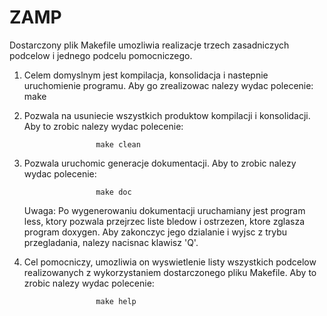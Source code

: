 # ZAMP 

Dostarczony plik Makefile umozliwia realizacje trzech 
zasadniczych podcelow i jednego podcelu pomocniczego.

 1. Celem domyslnym jest kompilacja, konsolidacja i nastepnie
    uruchomienie programu. Aby go zrealizowac nalezy wydac
    polecenie:
                        make

 2. Pozwala na usuniecie wszystkich produktow kompilacji i konsolidacji.
    Aby to zrobic nalezy wydac polecenie:

                        make clean

 3. Pozwala uruchomic generacje dokumentacji.
    Aby to zrobic nalezy wydac polecenie:

                        make doc

    Uwaga: Po wygenerowaniu dokumentacji uruchamiany jest program less,
           ktory pozwala przejrzec liste bledow i ostrzezen, ktore
           zglasza program doxygen. Aby zakonczyc jego dzialanie i wyjsc
           z trybu przegladania, nalezy nacisnac klawisz 'Q'.

 4. Cel pomocniczy, umozliwia on wyswietlenie listy wszystkich
    podcelow realizowanych z wykorzystaniem dostarczonego pliku Makefile.
    Aby to zrobic nalezy wydac polecenie:

                        make help
